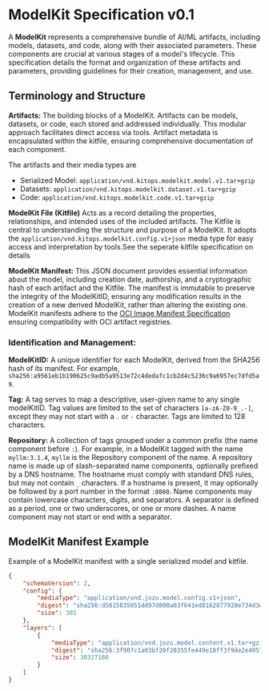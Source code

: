 #  ModelKit Specification v0.1

A **ModelKit** represents a comprehensive bundle of AI/ML artifacts, including models, datasets, and code, along with their associated parameters. These components are crucial at various stages of a model's lifecycle. This specification details the format and organization of these artifacts and parameters, providing guidelines for their creation, management, and use.

## Terminology and Structure

**Artifacts:** The building blocks of a ModelKit. Artifacts can be models, datasets, or code, each stored and addressed individually. This modular approach facilitates direct access via tools. Artifact metadata is encapsulated within the kitfile, ensuring comprehensive documentation of each component.

The artifacts and their media types are
* Serialized Model: `application/vnd.kitops.modelkit.model.v1.tar+gzip`
* Datasets:  `application/vnd.kitops.modelkit.dataset.v1.tar+gzip`
* Code: `application/vnd.kitops.modelkit.code.v1.tar+gzip`

**ModelKit File (Kitfile)** Acts as a record detailing the properties, relationships, and intended uses of the included artifacts. The Kitfile is central to understanding the structure and purpose of a ModelKit. It adopts the `application/vnd.kitops.modelkit.config.v1+json` media type for easy access and interpretation by tools.See the seperate kitfile specification on details

**ModelKit Manifest:** This JSON document provides essential information about the model, including creation date, authorship, and a cryptographic hash of each artifact and the Kitfile. The manifest is immutable to preserve the integrity of the ModelKitID, ensuring any modification results in the creation of a new derived ModelKit, rather than altering the existing one. ModelKit manifests adhere to the [OCI Image Manifest Specification](https://github.com/opencontainers/image-spec/blob/6a983fd8be10f63063ce6452be099cd6e20fb36b/manifest.md) ensuring compatibility with OCI artifact registries.

### Identification and Management:

**ModelKitID:** A unique identifier for each ModelKit, derived from the SHA256 hash of its manifest. For example, `sha256:a9561eb1b190625c9adb5a9513e72c4dedafc1cb2d4c5236c9a6957ec7dfd5a9`.

**Tag:** A tag serves to map a descriptive, user-given name to any single modelKitID. Tag values are limited to the set of characters `[a-zA-Z0-9_.-]`, except they may not start with a `.` or `-` character. Tags are limited to 128 characters.

**Repository:** A collection of tags grouped under a common prefix (the name component before `:`). For example, in a ModelKit tagged with the name `myllm:3.1.4`, `myllm` is the Repository component of the name. A repository name is made up of slash-separated name components, optionally prefixed by a DNS hostname. The hostname must comply with standard DNS rules, but may not contain `_` characters. If a hostname is present, it may optionally be followed by a port number in the format `:8080`. Name components may contain lowercase characters, digits, and separators. A separator is defined as a period, one or two underscores, or one or more dashes. A name component may not start or end with a separator.


## ModelKit Manifest Example

Example of a ModelKit manifest with a single serialized model and kitfile.

```JSON
{
    "schemaVersion": 2,
    "config": {
        "mediaType": "application/vnd.jozu.model.config.v1+json",
        "digest": "sha256:d5815835051dd97d800a03f641ed8162877920e734d3d705b698912602b8c763",
        "size": 301
    },
    "layers": [
        {
            "mediaType": "application/vnd.jozu.model.content.v1.tar+gzip",
            "digest": "sha256:3f907c1a03bf20f20355fe449e18ff3f9de2e49570ffb536f1a32f20c7179808",
            "size": 30327160
        }
    ]
}
```
